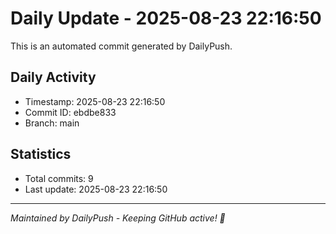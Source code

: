 # Daily Update - 2025-08-23 22:16:50

This is an automated commit generated by DailyPush.

## Daily Activity
- Timestamp: 2025-08-23 22:16:50
- Commit ID: ebdbe833
- Branch: main

## Statistics
- Total commits: 9
- Last update: 2025-08-23 22:16:50

---
*Maintained by DailyPush - Keeping GitHub active! 🚀*
